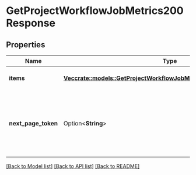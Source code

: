 # GetProjectWorkflowJobMetrics200Response

## Properties

Name | Type | Description | Notes
------------ | ------------- | ------------- | -------------
**items** | [**Vec<crate::models::GetProjectWorkflowJobMetrics200ResponseItemsInner>**](getProjectWorkflowJobMetrics_200_response_items_inner.md) | Job summary metrics. | 
**next_page_token** | Option<**String**> | A token to pass as a `page-token` query parameter to return the next page of results. | 

[[Back to Model list]](../README.md#documentation-for-models) [[Back to API list]](../README.md#documentation-for-api-endpoints) [[Back to README]](../README.md)


